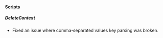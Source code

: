 
#### Scripts

##### DeleteContext

- Fixed an issue where comma-separated values key parsing was broken.
